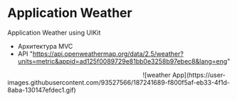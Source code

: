 # Application Weather
Application Weather using UIKit

- Архитектура MVC
- API "https://api.openweathermap.org/data/2.5/weather?units=metric&appid=ad125f0089729e81bb0e3258b97ebec8&lang=eng"

<img src=" " style="width:300px;"/>
![weather App](https://user-images.githubusercontent.com/93527566/187241689-f800f5af-eb33-4f1d-8aba-130147efdec1.gif)
